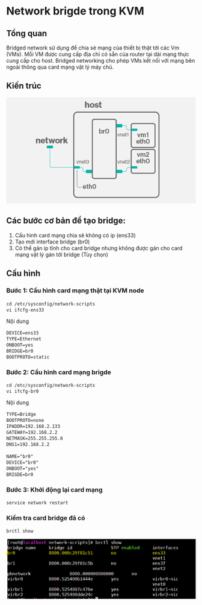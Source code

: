 # Network brigde trong KVM
## Tổng quan
Bridged network sử dụng để chia sẻ mạng của thiết bị thật tới các Vm (VMs). Mỗi VM được cung cấp địa chỉ có sẵn của router tại dải mạng thực cung cấp cho host. Bridged networking cho phép VMs kết nối với mạng bên ngoài thông qua card mạng vật lý máy chủ.

## Kiến trúc
![](../images/KVM-bridge-1.jpg)

## Các bước cơ bản để tạo bridge:
1. Cấu hình card mạng chia sẻ không có ip (ens33)
2. Tạo mới interface bridge (br0)
3. Có thể gán ip tĩnh cho card bridge nhưng không được gán cho card mạng vật lý gán tới bridge (Tùy chọn)

## Cấu hình
### Bước 1: Cấu hình card mạng thật tại KVM node
```
cd /etc/sysconfig/network-scripts
vi ifcfg-ens33
```
Nội dung
```
DEVICE=ens33
TYPE=Ethernet
ONBOOT=yes
BRIDGE=br0
BOOTPROTO=static
```
### Bước 2: Cấu hình card mạng brigde
```
cd /etc/sysconfig/network-scripts
vi ifcfg-br0
```
Nội dung
```
TYPE=Bridge
BOOTPROTO=none
IPADDR=192.168.2.133
GATEWAY=192.168.2.2
NETMASK=255.255.255.0
DNS1=192.168.2.2

NAME="br0"
DEVICE="br0"
ONBOOT="yes"
BRIGDE=br0

```
### Bước 3: Khởi động lại card mạng
```
service network restart
```

### Kiểm tra card bridge đã có
```
brctl show
```
![](../images/KVM-bridge-2.PNG)
